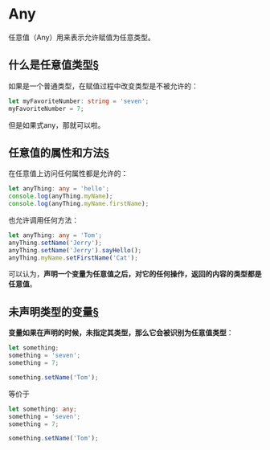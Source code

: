 # Any

任意值（Any）用来表示允许赋值为任意类型。

## 什么是任意值类型[§](https://ts.xcatliu.com/basics/any.html#什么是任意值类型)

如果是一个普通类型，在赋值过程中改变类型是不被允许的：

```ts
let myFavoriteNumber: string = 'seven';
myFavoriteNumber = 7;
```

但是如果式any，那就可以啦。

## 任意值的属性和方法[§](https://ts.xcatliu.com/basics/any.html#任意值的属性和方法)

在任意值上访问任何属性都是允许的：

```ts
let anyThing: any = 'hello';
console.log(anyThing.myName);
console.log(anyThing.myName.firstName);
```

也允许调用任何方法：

```ts
let anyThing: any = 'Tom';
anyThing.setName('Jerry');
anyThing.setName('Jerry').sayHello();
anyThing.myName.setFirstName('Cat');
```

可以认为，**声明一个变量为任意值之后，对它的任何操作，返回的内容的类型都是任意值**。

## 未声明类型的变量[§](https://ts.xcatliu.com/basics/any.html#未声明类型的变量)

**变量如果在声明的时候，未指定其类型，那么它会被识别为任意值类型**：

```ts
let something;
something = 'seven';
something = 7;

something.setName('Tom');
```

等价于

```ts
let something: any;
something = 'seven';
something = 7;

something.setName('Tom');
```